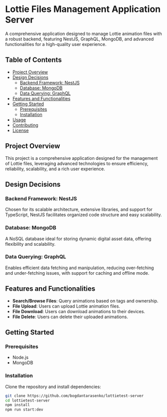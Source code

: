 # Lottie Files Management Application Server

A comprehensive application designed to manage Lottie animation files with a robust backend, featuring NestJS, GraphQL, MongoDB, and advanced functionalities for a high-quality user experience.

## Table of Contents

- [Project Overview](#project-overview)
- [Design Decisions](#design-decisions)
  - [Backend Framework: NestJS](#backend-framework-nestjs)
  - [Database: MongoDB](#database-mongodb)
  - [Data Querying: GraphQL](#data-querying-graphql)
- [Features and Functionalities](#features-and-functionalities)
- [Getting Started](#getting-started)
  - [Prerequisites](#prerequisites)
  - [Installation](#installation)
- [Usage](#usage)
- [Contributing](#contributing)
- [License](#license)

## Project Overview

This project is a comprehensive application designed for the management of Lottie files, leveraging advanced technologies to ensure efficiency, reliability, scalability, and a rich user experience.

## Design Decisions

### Backend Framework: NestJS

Chosen for its scalable architecture, extensive libraries, and support for TypeScript, NestJS facilitates organized code structure and easy scalability.

### Database: MongoDB

A NoSQL database ideal for storing dynamic digital asset data, offering flexibility and scalability.

### Data Querying: GraphQL

Enables efficient data fetching and manipulation, reducing over-fetching and under-fetching issues, with support for caching and offline mode.

## Features and Functionalities

- **Search/Browse Files**: Query animations based on tags and ownership.
- **File Upload**: Users can upload Lottie animation files.
- **File Download**: Users can download animations to their devices.
- **File Delete**: Users can delete their uploaded animations.

## Getting Started

### Prerequisites

- Node.js
- MongoDB

### Installation

Clone the repository and install dependencies:

```bash
git clone https://github.com/bogdantarasenko/lottietest-server
cd lottietest-server
npm install
npm run start:dev
